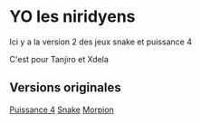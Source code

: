 # YO les niridyens 
Ici y a la version 2 des jeux snake et puissance 4


C'est pour Tanjiro et Xdela


## Versions originales 
[Puissance 4](https://github.com/Stxtic-Makes-stuff/um-idk-what-this-is/blob/f6a137693ff5312485b039f72f1fd144d79420a2/src/games/connect4.js)
[Snake](https://github.com/Stxtic-Makes-stuff/um-idk-what-this-is/blob/f6a137693ff5312485b039f72f1fd144d79420a2/src/games/snake-game.js)
[Morpion](https://github.com/BqreXD/TicTacToeBot/blob/main/tictactoe.js)
